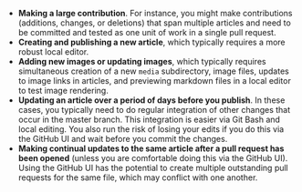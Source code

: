  - **Making a large contribution**. For instance, you might make contributions (additions, changes, or deletions) that span multiple articles and need to be committed and tested as one unit of work in a single pull request. 
 - **Creating and publishing a new article**, which typically requires a more robust local editor. 
 - **Adding new images or updating images**, which typically requires simultaneous creation of a new `media` subdirectory, image files, updates to image links in articles, and previewing markdown files in a local editor to test image rendering.
 - **Updating an article over a period of days before you publish**. In these cases, you typically need to do regular integration of other changes that occur in the master branch. This integration is easier via Git Bash and local editing. You also run the risk of losing your edits if you do this via the GitHub UI and wait before you commit the changes.
 - **Making continual updates to the same article after a pull request has been opened** (unless you are comfortable doing this via the GitHub UI). Using the GitHub UI has the potential to create multiple outstanding pull requests for the same file, which may conflict with one another. 